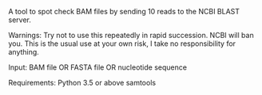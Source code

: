 A tool to spot check BAM files by sending 10 reads to the NCBI BLAST server.

Warnings:
    Try not to use this repeatedly in rapid succession. NCBI will ban you.
    This is the usual use at your own risk, I take no responsibility for anything.

Input:
    BAM file OR FASTA file OR nucleotide sequence

Requirements:
    Python 3.5 or above
    samtools
